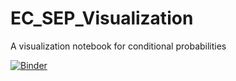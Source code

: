 # EC_SEP_Visualization
A visualization notebook for conditional probabilities


[![Binder](https://mybinder.org/badge_logo.svg)](https://mybinder.org/v2/gh/aarya180/EC_SEP_Visualization/main)
